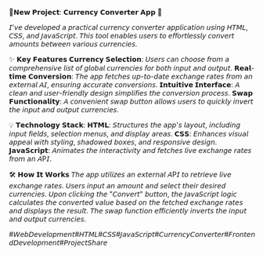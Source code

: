 🌟𝗡𝗲𝘄 𝗣𝗿𝗼𝗷𝗲𝗰𝘁: 𝗖𝘂𝗿𝗿𝗲𝗻𝗰𝘆 𝗖𝗼𝗻𝘃𝗲𝗿𝘁𝗲𝗿 𝗔𝗽𝗽 🌟

𝘐'𝘷𝘦 𝘥𝘦𝘷𝘦𝘭𝘰𝘱𝘦𝘥 𝘢 𝘱𝘳𝘢𝘤𝘵𝘪𝘤𝘢𝘭 𝘤𝘶𝘳𝘳𝘦𝘯𝘤𝘺 𝘤𝘰𝘯𝘷𝘦𝘳𝘵𝘦𝘳 𝘢𝘱𝘱𝘭𝘪𝘤𝘢𝘵𝘪𝘰𝘯 𝘶𝘴𝘪𝘯𝘨 𝘏𝘛𝘔𝘓, 𝘊𝘚𝘚, 𝘢𝘯𝘥 𝘑𝘢𝘷𝘢𝘚𝘤𝘳𝘪𝘱𝘵. 𝘛𝘩𝘪𝘴 𝘵𝘰𝘰𝘭 𝘦𝘯𝘢𝘣𝘭𝘦𝘴 𝘶𝘴𝘦𝘳𝘴 𝘵𝘰 𝘦𝘧𝘧𝘰𝘳𝘵𝘭𝘦𝘴𝘴𝘭𝘺 𝘤𝘰𝘯𝘷𝘦𝘳𝘵 𝘢𝘮𝘰𝘶𝘯𝘵𝘴 𝘣𝘦𝘵𝘸𝘦𝘦𝘯 𝘷𝘢𝘳𝘪𝘰𝘶𝘴 𝘤𝘶𝘳𝘳𝘦𝘯𝘤𝘪𝘦𝘴.

✨ 𝗞𝗲𝘆 𝗙𝗲𝗮𝘁𝘂𝗿𝗲𝘀
𝗖𝘂𝗿𝗿𝗲𝗻𝗰𝘆 𝗦𝗲𝗹𝗲𝗰𝘁𝗶𝗼𝗻: 𝘜𝘴𝘦𝘳𝘴 𝘤𝘢𝘯 𝘤𝘩𝘰𝘰𝘴𝘦 𝘧𝘳𝘰𝘮 𝘢 𝘤𝘰𝘮𝘱𝘳𝘦𝘩𝘦𝘯𝘴𝘪𝘷𝘦 𝘭𝘪𝘴𝘵 𝘰𝘧 𝘨𝘭𝘰𝘣𝘢𝘭 𝘤𝘶𝘳𝘳𝘦𝘯𝘤𝘪𝘦𝘴 𝘧𝘰𝘳 𝘣𝘰𝘵𝘩 𝘪𝘯𝘱𝘶𝘵 𝘢𝘯𝘥 𝘰𝘶𝘵𝘱𝘶𝘵.
𝗥𝗲𝗮𝗹-𝘁𝗶𝗺𝗲 𝗖𝗼𝗻𝘃𝗲𝗿𝘀𝗶𝗼𝗻: 𝘛𝘩𝘦 𝘢𝘱𝘱 𝘧𝘦𝘵𝘤𝘩𝘦𝘴 𝘶𝘱-𝘵𝘰-𝘥𝘢𝘵𝘦 𝘦𝘹𝘤𝘩𝘢𝘯𝘨𝘦 𝘳𝘢𝘵𝘦𝘴 𝘧𝘳𝘰𝘮 𝘢𝘯 𝘦𝘹𝘵𝘦𝘳𝘯𝘢𝘭 𝘈𝘐, 𝘦𝘯𝘴𝘶𝘳𝘪𝘯𝘨 𝘢𝘤𝘤𝘶𝘳𝘢𝘵𝘦 𝘤𝘰𝘯𝘷𝘦𝘳𝘴𝘪𝘰𝘯𝘴.
𝗜𝗻𝘁𝘂𝗶𝘁𝗶𝘃𝗲 𝗜𝗻𝘁𝗲𝗿𝗳𝗮𝗰𝗲: 𝘈 𝘤𝘭𝘦𝘢𝘯 𝘢𝘯𝘥 𝘶𝘴𝘦𝘳-𝘧𝘳𝘪𝘦𝘯𝘥𝘭𝘺 𝘥𝘦𝘴𝘪𝘨𝘯 𝘴𝘪𝘮𝘱𝘭𝘪𝘧𝘪𝘦𝘴 𝘵𝘩𝘦 𝘤𝘰𝘯𝘷𝘦𝘳𝘴𝘪𝘰𝘯 𝘱𝘳𝘰𝘤𝘦𝘴𝘴.
𝗦𝘄𝗮𝗽 𝗙𝘂𝗻𝗰𝘁𝗶𝗼𝗻𝗮𝗹𝗶𝘁𝘆: 𝘈 𝘤𝘰𝘯𝘷𝘦𝘯𝘪𝘦𝘯𝘵 𝘴𝘸𝘢𝘱 𝘣𝘶𝘵𝘵𝘰𝘯 𝘢𝘭𝘭𝘰𝘸𝘴 𝘶𝘴𝘦𝘳𝘴 𝘵𝘰 𝘲𝘶𝘪𝘤𝘬𝘭𝘺 𝘪𝘯𝘷𝘦𝘳𝘵 𝘵𝘩𝘦 𝘪𝘯𝘱𝘶𝘵 𝘢𝘯𝘥 𝘰𝘶𝘵𝘱𝘶𝘵 𝘤𝘶𝘳𝘳𝘦𝘯𝘤𝘪𝘦𝘴.

💡 𝗧𝗲𝗰𝗵𝗻𝗼𝗹𝗼𝗴𝘆 𝗦𝘁𝗮𝗰𝗸:
𝗛𝗧𝗠𝗟: 𝘚𝘵𝘳𝘶𝘤𝘵𝘶𝘳𝘦𝘴 𝘵𝘩𝘦 𝘢𝘱𝘱'𝘴 𝘭𝘢𝘺𝘰𝘶𝘵, 𝘪𝘯𝘤𝘭𝘶𝘥𝘪𝘯𝘨 𝘪𝘯𝘱𝘶𝘵 𝘧𝘪𝘦𝘭𝘥𝘴, 𝘴𝘦𝘭𝘦𝘤𝘵𝘪𝘰𝘯 𝘮𝘦𝘯𝘶𝘴, 𝘢𝘯𝘥 𝘥𝘪𝘴𝘱𝘭𝘢𝘺 𝘢𝘳𝘦𝘢𝘴.
𝗖𝗦𝗦: 𝘌𝘯𝘩𝘢𝘯𝘤𝘦𝘴 𝘷𝘪𝘴𝘶𝘢𝘭 𝘢𝘱𝘱𝘦𝘢𝘭 𝘸𝘪𝘵𝘩 𝘴𝘵𝘺𝘭𝘪𝘯𝘨, 𝘴𝘩𝘢𝘥𝘰𝘸𝘦𝘥 𝘣𝘰𝘹𝘦𝘴, 𝘢𝘯𝘥 𝘳𝘦𝘴𝘱𝘰𝘯𝘴𝘪𝘷𝘦 𝘥𝘦𝘴𝘪𝘨𝘯.
𝗝𝗮𝘃𝗮𝗦𝗰𝗿𝗶𝗽𝘁: 𝘈𝘯𝘪𝘮𝘢𝘵𝘦𝘴 𝘵𝘩𝘦 𝘪𝘯𝘵𝘦𝘳𝘢𝘤𝘵𝘪𝘷𝘪𝘵𝘺 𝘢𝘯𝘥 𝘧𝘦𝘵𝘤𝘩𝘦𝘴 𝘭𝘪𝘷𝘦 𝘦𝘹𝘤𝘩𝘢𝘯𝘨𝘦 𝘳𝘢𝘵𝘦𝘴 𝘧𝘳𝘰𝘮 𝘢𝘯 𝘈P𝘐.

🛠️ 𝗛𝗼𝘄 𝗜𝘁 𝗪𝗼𝗿𝗸𝘀
𝘛𝘩𝘦 𝘢𝘱𝘱 𝘶𝘵𝘪𝘭𝘪𝘻𝘦𝘴 𝘢𝘯 𝘦𝘹𝘵𝘦𝘳𝘯𝘢𝘭 𝘈P𝘐 𝘵𝘰 𝘳𝘦𝘵𝘳𝘪𝘦𝘷𝘦 𝘭𝘪𝘷𝘦 𝘦𝘹𝘤𝘩𝘢𝘯𝘨𝘦 𝘳𝘢𝘵𝘦𝘴. 𝘜𝘴𝘦𝘳𝘴 𝘪𝘯𝘱𝘶𝘵 𝘢𝘯 𝘢𝘮𝘰𝘶𝘯𝘵 𝘢𝘯𝘥 𝘴𝘦𝘭𝘦𝘤𝘵 𝘵𝘩𝘦𝘪𝘳 𝘥𝘦𝘴𝘪𝘳𝘦𝘥 𝘤𝘶𝘳𝘳𝘦𝘯𝘤𝘪𝘦𝘴. 𝘜𝘱𝘰𝘯 𝘤𝘭𝘪𝘤𝘬𝘪𝘯𝘨 𝘵𝘩𝘦 "𝘊𝘰𝘯𝘷𝘦𝘳𝘵" 𝘣𝘶𝘵𝘵𝘰𝘯, 𝘵𝘩𝘦 𝘑𝘢𝘷𝘢𝘚𝘤𝘳𝘪𝘱𝘵 𝘭𝘰𝘨𝘪𝘤 𝘤𝘢𝘭𝘤𝘶𝘭𝘢𝘵𝘦𝘴 𝘵𝘩𝘦 𝘤𝘰𝘯𝘷𝘦𝘳𝘵𝘦𝘥 𝘷𝘢𝘭𝘶𝘦 𝘣𝘢𝘴𝘦𝘥 𝘰𝘯 𝘵𝘩𝘦 𝘧𝘦𝘵𝘤𝘩𝘦𝘥 𝘦𝘹𝘤𝘩𝘢𝘯𝘨𝘦 𝘳𝘢𝘵𝘦𝘴 𝘢𝘯𝘥 𝘥𝘪𝘴𝘱𝘭𝘢𝘺𝘴 𝘵𝘩𝘦 𝘳𝘦𝘴𝘶𝘭𝘵. 𝘛𝘩𝘦 𝘴𝘸𝘢𝘱 𝘧𝘶𝘯𝘤𝘵𝘪𝘰𝘯 𝘦𝘧𝘧𝘪𝘤𝘪𝘦𝘯𝘵𝘭𝘺 𝘪𝘯𝘷𝘦𝘳𝘵𝘴 𝘵𝘩𝘦 𝘪𝘯𝘱𝘶𝘵 𝘢𝘯𝘥 𝘰𝘶𝘵𝘱𝘶𝘵 𝘤𝘶𝘳𝘳𝘦𝘯𝘤𝘪𝘦𝘴.

#𝘞𝘦𝘣𝘋𝘦𝘷𝘦𝘭𝘰𝘱𝘮𝘦𝘯𝘵#𝘏𝘛𝘔𝘓#𝘊𝘚𝘚#𝘑𝘢𝘷𝘢𝘚𝘤𝘳𝘪𝘱𝘵#𝘊𝘶𝘳𝘳𝘦𝘯𝘤𝘺𝘊𝘰𝘯𝘷𝘦𝘳𝘵𝘦𝘳#𝘍𝘳𝘰𝘯𝘵𝘦𝘯𝘥𝘋𝘦𝘷𝘦𝘭𝘰𝘱𝘮𝘦𝘯𝘵#𝘗𝘳𝘰𝘫𝘦𝘤𝘵𝘚𝘩𝘢𝘳𝘦
